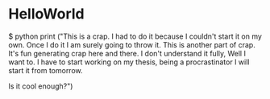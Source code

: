 # HelloWorld
$ python
print ("This is a crap. I had to do it because I couldn't start it on my own. Once I do it I am surely going to throw it. 
This is another part of crap. It's fun generating crap here and there. I don't understand it fully, Well I want to. I have to start working on my thesis, being a procrastinator I will start it from tomorrow. 

Is it cool enough?")

